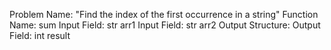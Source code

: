 Problem Name: "Find the index of the first occurrence in a string"
Function Name: sum
Input Field: str arr1 
Input Field: str arr2 
Output Structure:
Output Field: int result